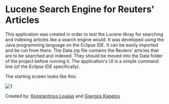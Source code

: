 # Lucene Search Engine for Reuters' Articles

This application was created in order to test the Lucene libray for searching and indexing articles like a search engine would.
It was developed using the Java programming language on the Eclipse IDE. It can be easily imported and be run from there.
The Data.zip file contains the Reuters' articles that are to be searched and indexed. They should be moved into the Data folder
of the project before running it.
The application's UI is a simple command line (of the Eclipse IDE specifically).

The starting screen looks like this:

![1](https://user-images.githubusercontent.com/105225491/177014656-dbbc24e6-f31a-4b5d-a1c8-76237e83425a.png)

Created by: [Konstantinos Loukas](https://github.com/KostasLoukas) and [Giwrgos Kapelos](https://github.com/GiwrgosKapelos)
